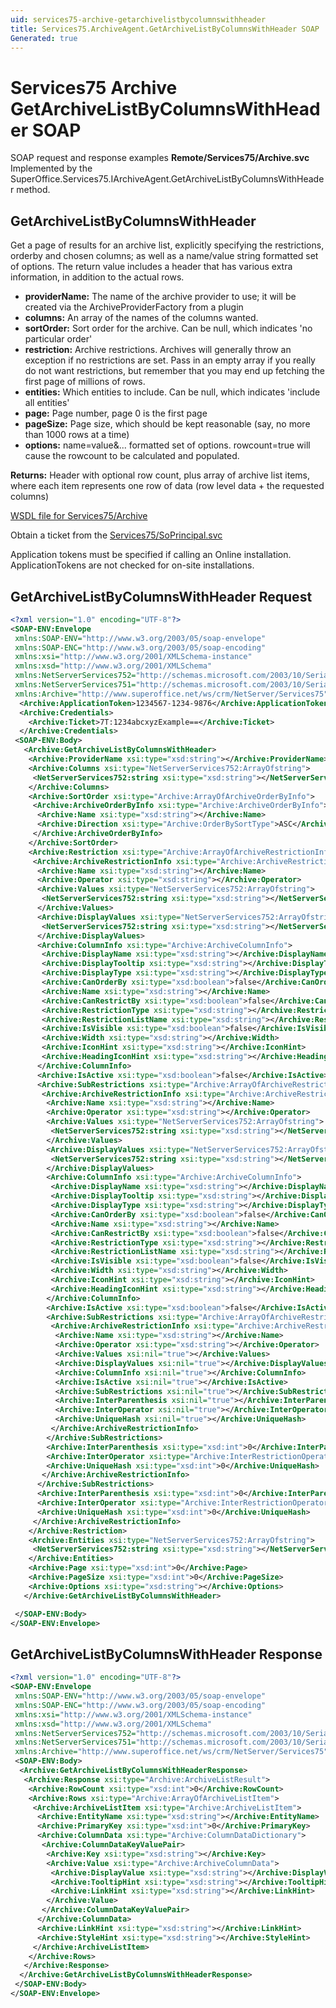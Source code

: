 ```yaml
---
uid: services75-archive-getarchivelistbycolumnswithheader
title: Services75.ArchiveAgent.GetArchiveListByColumnsWithHeader SOAP
Generated: true
---
```


# Services75 Archive GetArchiveListByColumnsWithHeader SOAP

SOAP request and response examples **Remote/Services75/Archive.svc**
Implemented by the <see cref="M:SuperOffice.Services75.IArchiveAgent.GetArchiveListByColumnsWithHeader">SuperOffice.Services75.IArchiveAgent.GetArchiveListByColumnsWithHeader</see> method.

## GetArchiveListByColumnsWithHeader

Get a page of results for an archive list, explicitly specifying the restrictions, orderby and chosen columns; as well as a name/value string formatted set of options. The return value includes a header that has various extra information, in addition to the actual rows.

* **providerName:** The name of the archive provider to use; it will be created via the ArchiveProviderFactory from a plugin
* **columns:** An array of the names of the columns wanted.
* **sortOrder:** Sort order for the archive. Can be null, which indicates 'no particular order'
* **restriction:** Archive restrictions. Archives will generally throw an exception if no restrictions are set. Pass in an empty array if you really do not want restrictions, but remember that you may end up fetching the first page of millions of rows.
* **entities:** Which entities to include. Can be null, which indicates 'include all entities'
* **page:** Page number, page 0 is the first page
* **pageSize:** Page size, which should be kept reasonable (say, no more than 1000 rows at a time)
* **options:** name=value&amp;... formatted set of options. rowcount=true will cause the rowcount to be calculated and populated.

**Returns:** Header with optional row count, plus array of archive list items, where each item represents one row of data (row level data + the requested columns)


[WSDL file for Services75/Archive](../Services75-Archive.md)

Obtain a ticket from the [Services75/SoPrincipal.svc](../SoPrincipal/index.md)

Application tokens must be specified if calling an Online installation. ApplicationTokens are not checked for on-site installations.

## GetArchiveListByColumnsWithHeader Request

```xml
<?xml version="1.0" encoding="UTF-8"?>
<SOAP-ENV:Envelope
 xmlns:SOAP-ENV="http://www.w3.org/2003/05/soap-envelope"
 xmlns:SOAP-ENC="http://www.w3.org/2003/05/soap-encoding"
 xmlns:xsi="http://www.w3.org/2001/XMLSchema-instance"
 xmlns:xsd="http://www.w3.org/2001/XMLSchema"
 xmlns:NetServerServices752="http://schemas.microsoft.com/2003/10/Serialization/Arrays"
 xmlns:NetServerServices751="http://schemas.microsoft.com/2003/10/Serialization/"
 xmlns:Archive="http://www.superoffice.net/ws/crm/NetServer/Services75">
  <Archive:ApplicationToken>1234567-1234-9876</Archive:ApplicationToken>
  <Archive:Credentials>
    <Archive:Ticket>7T:1234abcxyzExample==</Archive:Ticket>
  </Archive:Credentials>
 <SOAP-ENV:Body>
   <Archive:GetArchiveListByColumnsWithHeader>
    <Archive:ProviderName xsi:type="xsd:string"></Archive:ProviderName>
    <Archive:Columns xsi:type="NetServerServices752:ArrayOfstring">
     <NetServerServices752:string xsi:type="xsd:string"></NetServerServices752:string>
    </Archive:Columns>
    <Archive:SortOrder xsi:type="Archive:ArrayOfArchiveOrderByInfo">
     <Archive:ArchiveOrderByInfo xsi:type="Archive:ArchiveOrderByInfo">
      <Archive:Name xsi:type="xsd:string"></Archive:Name>
      <Archive:Direction xsi:type="Archive:OrderBySortType">ASC</Archive:Direction>
     </Archive:ArchiveOrderByInfo>
    </Archive:SortOrder>
    <Archive:Restriction xsi:type="Archive:ArrayOfArchiveRestrictionInfo">
     <Archive:ArchiveRestrictionInfo xsi:type="Archive:ArchiveRestrictionInfo">
      <Archive:Name xsi:type="xsd:string"></Archive:Name>
      <Archive:Operator xsi:type="xsd:string"></Archive:Operator>
      <Archive:Values xsi:type="NetServerServices752:ArrayOfstring">
       <NetServerServices752:string xsi:type="xsd:string"></NetServerServices752:string>
      </Archive:Values>
      <Archive:DisplayValues xsi:type="NetServerServices752:ArrayOfstring">
       <NetServerServices752:string xsi:type="xsd:string"></NetServerServices752:string>
      </Archive:DisplayValues>
      <Archive:ColumnInfo xsi:type="Archive:ArchiveColumnInfo">
       <Archive:DisplayName xsi:type="xsd:string"></Archive:DisplayName>
       <Archive:DisplayTooltip xsi:type="xsd:string"></Archive:DisplayTooltip>
       <Archive:DisplayType xsi:type="xsd:string"></Archive:DisplayType>
       <Archive:CanOrderBy xsi:type="xsd:boolean">false</Archive:CanOrderBy>
       <Archive:Name xsi:type="xsd:string"></Archive:Name>
       <Archive:CanRestrictBy xsi:type="xsd:boolean">false</Archive:CanRestrictBy>
       <Archive:RestrictionType xsi:type="xsd:string"></Archive:RestrictionType>
       <Archive:RestrictionListName xsi:type="xsd:string"></Archive:RestrictionListName>
       <Archive:IsVisible xsi:type="xsd:boolean">false</Archive:IsVisible>
       <Archive:Width xsi:type="xsd:string"></Archive:Width>
       <Archive:IconHint xsi:type="xsd:string"></Archive:IconHint>
       <Archive:HeadingIconHint xsi:type="xsd:string"></Archive:HeadingIconHint>
      </Archive:ColumnInfo>
      <Archive:IsActive xsi:type="xsd:boolean">false</Archive:IsActive>
      <Archive:SubRestrictions xsi:type="Archive:ArrayOfArchiveRestrictionInfo">
       <Archive:ArchiveRestrictionInfo xsi:type="Archive:ArchiveRestrictionInfo">
        <Archive:Name xsi:type="xsd:string"></Archive:Name>
        <Archive:Operator xsi:type="xsd:string"></Archive:Operator>
        <Archive:Values xsi:type="NetServerServices752:ArrayOfstring">
         <NetServerServices752:string xsi:type="xsd:string"></NetServerServices752:string>
        </Archive:Values>
        <Archive:DisplayValues xsi:type="NetServerServices752:ArrayOfstring">
         <NetServerServices752:string xsi:type="xsd:string"></NetServerServices752:string>
        </Archive:DisplayValues>
        <Archive:ColumnInfo xsi:type="Archive:ArchiveColumnInfo">
         <Archive:DisplayName xsi:type="xsd:string"></Archive:DisplayName>
         <Archive:DisplayTooltip xsi:type="xsd:string"></Archive:DisplayTooltip>
         <Archive:DisplayType xsi:type="xsd:string"></Archive:DisplayType>
         <Archive:CanOrderBy xsi:type="xsd:boolean">false</Archive:CanOrderBy>
         <Archive:Name xsi:type="xsd:string"></Archive:Name>
         <Archive:CanRestrictBy xsi:type="xsd:boolean">false</Archive:CanRestrictBy>
         <Archive:RestrictionType xsi:type="xsd:string"></Archive:RestrictionType>
         <Archive:RestrictionListName xsi:type="xsd:string"></Archive:RestrictionListName>
         <Archive:IsVisible xsi:type="xsd:boolean">false</Archive:IsVisible>
         <Archive:Width xsi:type="xsd:string"></Archive:Width>
         <Archive:IconHint xsi:type="xsd:string"></Archive:IconHint>
         <Archive:HeadingIconHint xsi:type="xsd:string"></Archive:HeadingIconHint>
        </Archive:ColumnInfo>
        <Archive:IsActive xsi:type="xsd:boolean">false</Archive:IsActive>
        <Archive:SubRestrictions xsi:type="Archive:ArrayOfArchiveRestrictionInfo">
         <Archive:ArchiveRestrictionInfo xsi:type="Archive:ArchiveRestrictionInfo">
          <Archive:Name xsi:type="xsd:string"></Archive:Name>
          <Archive:Operator xsi:type="xsd:string"></Archive:Operator>
          <Archive:Values xsi:nil="true"></Archive:Values>
          <Archive:DisplayValues xsi:nil="true"></Archive:DisplayValues>
          <Archive:ColumnInfo xsi:nil="true"></Archive:ColumnInfo>
          <Archive:IsActive xsi:nil="true"></Archive:IsActive>
          <Archive:SubRestrictions xsi:nil="true"></Archive:SubRestrictions>
          <Archive:InterParenthesis xsi:nil="true"></Archive:InterParenthesis>
          <Archive:InterOperator xsi:nil="true"></Archive:InterOperator>
          <Archive:UniqueHash xsi:nil="true"></Archive:UniqueHash>
         </Archive:ArchiveRestrictionInfo>
        </Archive:SubRestrictions>
        <Archive:InterParenthesis xsi:type="xsd:int">0</Archive:InterParenthesis>
        <Archive:InterOperator xsi:type="Archive:InterRestrictionOperator">None</Archive:InterOperator>
        <Archive:UniqueHash xsi:type="xsd:int">0</Archive:UniqueHash>
       </Archive:ArchiveRestrictionInfo>
      </Archive:SubRestrictions>
      <Archive:InterParenthesis xsi:type="xsd:int">0</Archive:InterParenthesis>
      <Archive:InterOperator xsi:type="Archive:InterRestrictionOperator">None</Archive:InterOperator>
      <Archive:UniqueHash xsi:type="xsd:int">0</Archive:UniqueHash>
     </Archive:ArchiveRestrictionInfo>
    </Archive:Restriction>
    <Archive:Entities xsi:type="NetServerServices752:ArrayOfstring">
     <NetServerServices752:string xsi:type="xsd:string"></NetServerServices752:string>
    </Archive:Entities>
    <Archive:Page xsi:type="xsd:int">0</Archive:Page>
    <Archive:PageSize xsi:type="xsd:int">0</Archive:PageSize>
    <Archive:Options xsi:type="xsd:string"></Archive:Options>
   </Archive:GetArchiveListByColumnsWithHeader>

 </SOAP-ENV:Body>
</SOAP-ENV:Envelope>

```


## GetArchiveListByColumnsWithHeader Response

```xml
<?xml version="1.0" encoding="UTF-8"?>
<SOAP-ENV:Envelope
 xmlns:SOAP-ENV="http://www.w3.org/2003/05/soap-envelope"
 xmlns:SOAP-ENC="http://www.w3.org/2003/05/soap-encoding"
 xmlns:xsi="http://www.w3.org/2001/XMLSchema-instance"
 xmlns:xsd="http://www.w3.org/2001/XMLSchema"
 xmlns:NetServerServices752="http://schemas.microsoft.com/2003/10/Serialization/Arrays"
 xmlns:NetServerServices751="http://schemas.microsoft.com/2003/10/Serialization/"
 xmlns:Archive="http://www.superoffice.net/ws/crm/NetServer/Services75">
 <SOAP-ENV:Body>
  <Archive:GetArchiveListByColumnsWithHeaderResponse>
   <Archive:Response xsi:type="Archive:ArchiveListResult">
    <Archive:RowCount xsi:type="xsd:int">0</Archive:RowCount>
    <Archive:Rows xsi:type="Archive:ArrayOfArchiveListItem">
     <Archive:ArchiveListItem xsi:type="Archive:ArchiveListItem">
      <Archive:EntityName xsi:type="xsd:string"></Archive:EntityName>
      <Archive:PrimaryKey xsi:type="xsd:int">0</Archive:PrimaryKey>
      <Archive:ColumnData xsi:type="Archive:ColumnDataDictionary">
       <Archive:ColumnDataKeyValuePair>
        <Archive:Key xsi:type="xsd:string"></Archive:Key>
        <Archive:Value xsi:type="Archive:ArchiveColumnData">
         <Archive:DisplayValue xsi:type="xsd:string"></Archive:DisplayValue>
         <Archive:TooltipHint xsi:type="xsd:string"></Archive:TooltipHint>
         <Archive:LinkHint xsi:type="xsd:string"></Archive:LinkHint>
        </Archive:Value>
       </Archive:ColumnDataKeyValuePair>
      </Archive:ColumnData>
      <Archive:LinkHint xsi:type="xsd:string"></Archive:LinkHint>
      <Archive:StyleHint xsi:type="xsd:string"></Archive:StyleHint>
     </Archive:ArchiveListItem>
    </Archive:Rows>
   </Archive:Response>
  </Archive:GetArchiveListByColumnsWithHeaderResponse>
 </SOAP-ENV:Body>
</SOAP-ENV:Envelope>

```

